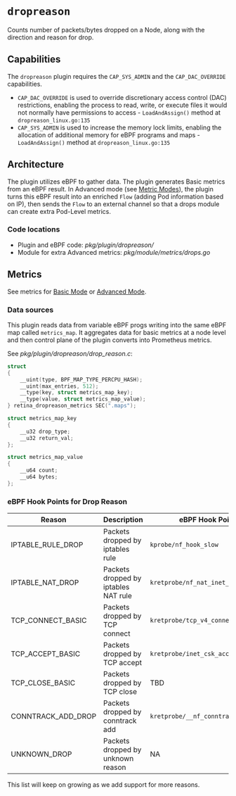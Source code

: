 # `dropreason`

Counts number of packets/bytes dropped on a Node, along with the direction and reason for drop.

## Capabilities

The `dropreason` plugin requires the `CAP_SYS_ADMIN` and the `CAP_DAC_OVERRIDE` capabilities.

- `CAP_DAC_OVERRIDE` is used to override discretionary access control (DAC) restrictions, enabling the process to read, write, or execute files it would not normally have permissions to access - `LoadAndAssign()` method at `dropreason_linux.go:135`
- `CAP_SYS_ADMIN` is used to increase the memory lock limits, enabling the allocation of additional memory for eBPF programs and maps - `LoadAndAssign()` method at `dropreason_linux.go:135`

## Architecture

The plugin utilizes eBPF to gather data.
The plugin generates Basic metrics from an eBPF result.
In Advanced mode (see [Metric Modes](../../modes/modes.md)), the plugin turns this eBPF result into an enriched `Flow` (adding Pod information based on IP), then sends the `Flow` to an external channel so that a drops module can create extra Pod-Level metrics.

### Code locations

- Plugin and eBPF code: *pkg/plugin/dropreason/*
- Module for extra Advanced metrics: *pkg/module/metrics/drops.go*

## Metrics

See metrics for [Basic Mode](../../modes/basic.md#plugin-dropreason-linux) or [Advanced Mode](../../modes/advanced.md#plugin-dropreason-linux).

### Data sources

This plugin reads data from variable eBPF progs writing into the same eBPF map called `metrics_map`.
It aggregates data for basic metrics at a node level and then control plane of the plugin converts into Prometheus metrics.

See *pkg/plugin/dropreason/drop_reason.c*:

```c
struct
{
    __uint(type, BPF_MAP_TYPE_PERCPU_HASH);
    __uint(max_entries, 512);
    __type(key, struct metrics_map_key);
    __type(value, struct metrics_map_value);
} retina_dropreason_metrics SEC(".maps");

struct metrics_map_key
{
    __u32 drop_type;
    __u32 return_val;
};

struct metrics_map_value
{
    __u64 count;
    __u64 bytes;
};

```

### eBPF Hook Points for Drop Reason

| Reason | Description | eBPF Hook Point |
|--|--| -- |
| IPTABLE_RULE_DROP | Packets dropped by iptables rule | `kprobe/nf_hook_slow` |
| IPTABLE_NAT_DROP | Packets dropped by iptables NAT rule | `kretprobe/nf_nat_inet_fn` |
| TCP_CONNECT_BASIC | Packets dropped by TCP connect | `kretprobe/tcp_v4_connect` |
| TCP_ACCEPT_BASIC | Packets dropped by TCP accept | `kretprobe/inet_csk_accept` |
| TCP_CLOSE_BASIC | Packets dropped by TCP close | TBD |
| CONNTRACK_ADD_DROP | Packets dropped by conntrack add | `kretprobe/__nf_conntrack_confirm` |
| UNKNOWN_DROP | Packets dropped by unknown reason | NA |

This list will keep on growing as we add support for more reasons.

